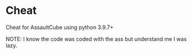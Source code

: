 # Cheat
Cheat for AssaultCube using python 3.9.7+

NOTE: I know the code was coded with the ass but understand me I was lazy.

